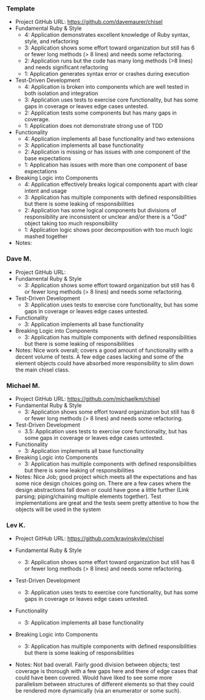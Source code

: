 ### Template

* Project GitHub URL: https://github.com/davemaurer/chisel
* Fundamental Ruby & Style
  * 4: Application demonstrates excellent knowledge of Ruby syntax, style, and refactoring
  * 3: Application shows some effort toward organization but still has 6 or fewer long methods (> 8 lines) and needs some refactoring.
  * 2: Application runs but the code has many long methods (>8 lines) and needs significant refactoring
  * 1: Application generates syntax error or crashes during execution
* Test-Driven Development
  * 4: Application is broken into components which are well tested in both isolation and integration
  * 3: Application uses tests to exercise core functionality, but has some gaps in coverage or leaves edge cases untested.
  * 2: Application tests some components but has many gaps in coverage.
  * 1: Application does not demonstrate strong use of TDD
* Functionality
  * 4: Application implements all base functionality and two extensions
  * 3: Application implements all base functionality
  * 2: Application is missing or has issues with one component of the base expectations
  * 1: Application has issues with more than one component of base expectations
* Breaking Logic into Components
  * 4: Application effectively breaks logical components apart with clear intent and usage
  * 3: Application has multiple components with defined responsibilities but there is some leaking of responsibilities
  * 2: Application has some logical components but divisions of responsibility are inconsistent or unclear and/or there is a "God" object taking too much responsibility
  * 1: Application logic shows poor decomposition with too much logic mashed together
* Notes:

### Dave M.

* Project GitHub URL:
* Fundamental Ruby & Style
  * 3: Application shows some effort toward organization but still has 6 or fewer long methods (> 8 lines) and needs some refactoring.
* Test-Driven Development
  * 3: Application uses tests to exercise core functionality, but has some gaps in coverage or leaves edge cases untested.
* Functionality
  * 3: Application implements all base functionality
* Breaking Logic into Components
  * 3: Application has multiple components with defined responsibilities but there is some leaking of responsibilities
* Notes: Nice work overall; covers a good amount of functionality with a
decent volume of tests. A few edge cases lacking and some of the
element objects could have absorbed more responsibility to slim down the
main chisel class.

### Michael M.

* Project GitHub URL: https://github.com/michaelkm/chisel
* Fundamental Ruby & Style
  * 3: Application shows some effort toward organization but still has 6 or fewer long methods (> 8 lines) and needs some refactoring.
* Test-Driven Development
  * 3.5: Application uses tests to exercise core functionality, but has some gaps in coverage or leaves edge cases untested.
* Functionality
  * 3: Application implements all base functionality
* Breaking Logic into Components
  * 3: Application has multiple components with defined responsibilities but there is some leaking of responsibilities
* Notes: Nice Job; good project which meets all the expectations and has
  some nice design choices going on. There are a few cases where the design
abstractions fall down or could have gone a little further (Link
parsing; piping/chaining multiple elements together). Test
implementations are great and the tests seem pretty attentive to how the
objects will be used in the system

### Lev K.

* Project GitHub URL: https://github.com/kravinskylev/chisel

* Fundamental Ruby & Style
  * 3: Application shows some effort toward organization but still has 6 or fewer long methods (> 8 lines) and needs some refactoring.

* Test-Driven Development
  * 3: Application uses tests to exercise core functionality, but has some gaps in coverage or leaves edge cases untested.

* Functionality
  * 3: Application implements all base functionality

* Breaking Logic into Components
  * 3: Application has multiple components with defined responsibilities but there is some leaking of responsibilities

* Notes: Not bad overall. Fairly good division between objects; test
  coverage is thorough with a few gaps here and there of edge cases that
  could have been covered. Would have liked to see some more parallelism
  between structures of different elements so that they could be rendered
  more dynamically (via an enumerator or some such).
